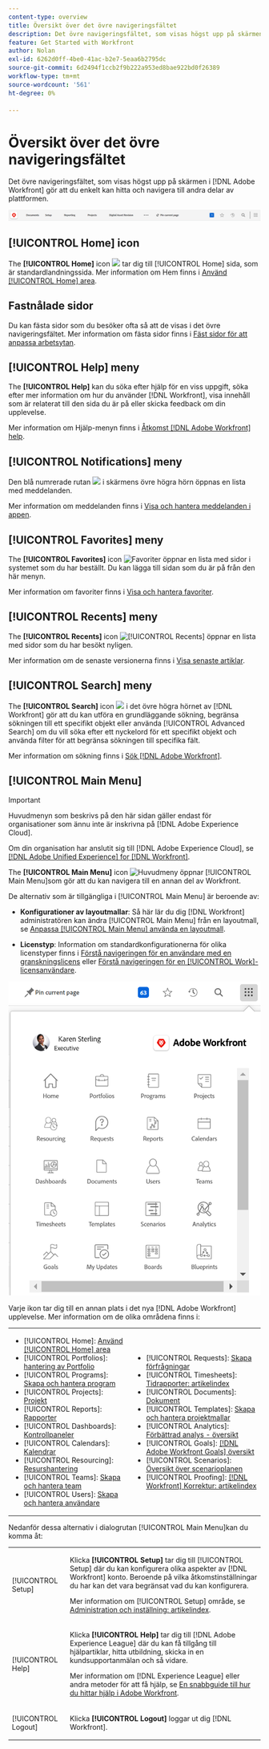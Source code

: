 ```yaml
---
content-type: overview
title: Översikt över det övre navigeringsfältet
description: Det övre navigeringsfältet, som visas högst upp på skärmen i det nya [!DNL Adobe Workfront] -gör att du enkelt kan hitta och navigera till andra delar av plattformen.
feature: Get Started with Workfront
author: Nolan
exl-id: 6262d0ff-4be0-41ac-b2e7-5eaa6b2795dc
source-git-commit: 6d2494f1ccb2f9b222a953ed8bae922bd0f26389
workflow-type: tm+mt
source-wordcount: '561'
ht-degree: 0%

---
```


# Översikt över det övre navigeringsfältet

Det övre navigeringsfältet, som visas högst upp på skärmen i [!DNL Adobe Workfront] gör att du enkelt kan hitta och navigera till andra delar av plattformen.

![Övre navigeringsfältet](assets/global-navigation-bar.png)

## [!UICONTROL Home] icon

The **[!UICONTROL Home]** icon ![](assets/home-icon.png) tar dig till [!UICONTROL Home] sida, som är standardlandningssida. Mer information om Hem finns i [Använd [!UICONTROL Home] area](../../workfront-basics/using-home/using-the-home-area/use-the-home-area.md).

## Fastnålade sidor

Du kan fästa sidor som du besöker ofta så att de visas i det övre navigeringsfältet. Mer information om fästa sidor finns i [Fäst sidor för att anpassa arbetsytan](../../workfront-basics/the-new-workfront-experience/pin-pages.md).

## [!UICONTROL Help] meny

The **[!UICONTROL Help]** kan du söka efter hjälp för en viss uppgift, söka efter mer information om hur du använder [!DNL Workfront], visa innehåll som är relaterat till den sida du är på eller skicka feedback om din upplevelse.

Mer information om Hjälp-menyn finns i [Åtkomst [!DNL Adobe Workfront] help](../../workfront-basics/navigate-workfront/workfront-navigation/access-workfront-help.md).

## [!UICONTROL Notifications] meny

Den blå numrerade rutan ![](assets/notifications-icon.png) i skärmens övre högra hörn öppnas en lista med meddelanden.

Mer information om meddelanden finns i [Visa och hantera meddelanden i appen](../../workfront-basics/using-notifications/view-and-manage-in-app-notifications.md).

## [!UICONTROL Favorites] meny

The **[!UICONTROL Favorites]** icon ![Favoriter](assets/favorites-icon-62x55.png) öppnar en lista med sidor i systemet som du har beställt. Du kan lägga till sidan som du är på från den här menyn.

Mer information om favoriter finns i [Visa och hantera favoriter](../../workfront-basics/navigate-workfront/recent-and-favorites/view-and-manage-favorites.md).

## [!UICONTROL Recents] meny

The **[!UICONTROL Recents]** icon ![[!UICONTROL Recents]](assets/recents-icon-40x43.png) öppnar en lista med sidor som du har besökt nyligen.

Mer information om de senaste versionerna finns i [Visa senaste artiklar](../../workfront-basics/navigate-workfront/recent-and-favorites/view-recent-items.md).

## [!UICONTROL Search] meny

The **[!UICONTROL Search]** icon ![](assets/search-icon.png) i det övre högra hörnet av [!DNL Workfront] gör att du kan utföra en grundläggande sökning, begränsa sökningen till ett specifikt objekt eller använda [!UICONTROL Advanced Search] om du vill söka efter ett nyckelord för ett specifikt objekt och använda filter för att begränsa sökningen till specifika fält.

Mer information om sökning finns i [Sök [!DNL Adobe Workfront]](../../workfront-basics/navigate-workfront/search/search-workfront.md).

## [!UICONTROL Main Menu]

>[!IMPORTANT]
>
>Huvudmenyn som beskrivs på den här sidan gäller endast för organisationer som ännu inte är inskrivna på [!DNL Adobe Experience Cloud].
>
> Om din organisation har anslutit sig till [!DNL Adobe Experience Cloud], se [[!DNL Adobe Unified Experience] for [!DNL Workfront]](/help/quicksilver/workfront-basics/navigate-workfront/workfront-navigation/adobe-unified-experience.md).

The **[!UICONTROL Main Menu]** icon ![Huvudmeny](assets/main-menu-icon.png) öppnar [!UICONTROL Main Menu]som gör att du kan navigera till en annan del av Workfront.

De alternativ som är tillgängliga i [!UICONTROL Main Menu] är beroende av:

* **Konfigurationer av layoutmallar**: Så här lär du dig [!DNL Workfront] administratören kan ändra [!UICONTROL Main Menu] från en layoutmall, se [Anpassa [!UICONTROL Main Menu] använda en layoutmall](../../administration-and-setup/customize-workfront/use-layout-templates/customize-main-menu.md).

* **Licenstyp**: Information om standardkonfigurationerna för olika licenstyper finns i [Förstå navigeringen för en användare med en granskningslicens](../../workfront-basics/navigate-workfront/workfront-navigation/reviewer-global-navigation-bar.md) eller [Förstå navigeringen för en [!UICONTROL Work]-licensanvändare](../../workfront-basics/navigate-workfront/workfront-navigation/worker-global-navigation-bar.md).

![Alternativ på huvudmenyn](assets/main-menu-options-350x481.png)

Varje ikon tar dig till en annan plats i det nya [!DNL Adobe Workfront] upplevelse. Mer information om de olika områdena finns i:

<!--
<p data-mc-conditions="QuicksilverOrClassic.Draft mode">(NOTE: Update screenshot and add icons for new products/features.)</p>
-->

<table style="table-layout:auto"> 
 <col> 
 <col> 
 <tbody> 
  <tr> 
   <td> 
    <ul> 
     <li>[!UICONTROL Home]: <a href="../../workfront-basics/using-home/using-the-home-area/use-the-home-area.md" class="MCXref xref">Använd [!UICONTROL Home] area</a></li> 
     <li>[!UICONTROL Portfolios]: <a href="../../manage-work/portfolios/portfolio-management-overview.md" class="MCXref xref">hantering av Portfolio</a></li> 
     <li>[!UICONTROL Programs]: <a href="../../manage-work/portfolios/create-and-manage-programs/create-and-manage-programs.md" class="MCXref xref">Skapa och hantera program </a></li> 
     <li>[!UICONTROL Projects]: <a href="../../manage-work/projects/projects-overview.md" class="MCXref xref">Projekt</a></li> 
     <li>[!UICONTROL Reports]: <a href="../../reports-and-dashboards/reports/reports-overview.md" class="MCXref xref">Rapporter</a></li> 
     <li>[!UICONTROL Dashboards]: <a href="../../reports-and-dashboards/dashboards/dashboards-overview.md" class="MCXref xref">Kontrollpaneler</a></li> 
     <li>[!UICONTROL Calendars]: <a href="../../reports-and-dashboards/reports/calendars/calendars.md" class="MCXref xref">Kalendrar</a></li> 
     <li>[!UICONTROL Resourcing]: <a href="../../resource-mgmt/resource-mgmt-overview/resource-management-overview.md" class="MCXref xref">Resurshantering </a></li> 
     <li>[!UICONTROL Teams]: <a href="../../people-teams-and-groups/create-and-manage-teams/create-and-mange-teams.md" class="MCXref xref">Skapa och hantera team</a></li> 
     <li>[!UICONTROL Users]: <a href="../../administration-and-setup/add-users/create-and-manage-users/create-and-manage-users.md" class="MCXref xref">Skapa och hantera användare</a></li> 
    </ul> </td> 
   <td> 
    <ul> 
     <li>[!UICONTROL Requests]: <a href="../../manage-work/requests/create-requests/create-requests.md" class="MCXref xref">Skapa förfrågningar</a></li> 
     <li>[!UICONTROL Timesheets]: <a href="../../timesheets/timesheets-all.md" class="MCXref xref">Tidrapporter: artikelindex</a></li> 
     <li>[!UICONTROL Documents]: <a href="../../documents/documents-overview.md" class="MCXref xref">Dokument</a></li> 
     <li>[!UICONTROL Templates]: <a href="../../manage-work/projects/create-and-manage-templates/create-manage-templates.md" class="MCXref xref">Skapa och hantera projektmallar</a></li> 
     <li>[!UICONTROL Analytics]: <a href="../../enhanced-analytics/enhanced-analytics-overview.md" class="MCXref xref">Förbättrad analys - översikt</a></li> 
     <li>[!UICONTROL Goals]: <a href="../../workfront-goals/goal-management/wf-goals-overview.md" class="MCXref xref">[!DNL Adobe Workfront Goals] översikt</a></li> 
     <li>[!UICONTROL Scenarios]: <a href="../../scenario-planner/scenario-planner-overview.md" class="MCXref xref">Översikt över scenarioplanen</a></li> 
     <li>[!UICONTROL Proofing]: <a href="../../workfront-proof/workfront-proof.md" class="MCXref xref">[!DNL Workfront] Korrektur: artikelindex</a></li> 
    </ul> </td> 
  </tr> 
 </tbody> 
</table>

Nedanför dessa alternativ i dialogrutan [!UICONTROL Main Menu]kan du komma åt:

<table style="table-layout:auto"> 
 <col> 
 <col> 
 <tbody> 
  <tr> 
   <td> <p class="bold">[!UICONTROL Setup]</p> </td> 
   <td> <p>Klicka <b>[!UICONTROL Setup]</b> tar dig till [!UICONTROL Setup] där du kan konfigurera olika aspekter av [!DNL Workfront] konto. Beroende på vilka åtkomstinställningar du har kan det vara begränsat vad du kan konfigurera.</p> <p>Mer information om [!UICONTROL Setup] område, se <a href="../../administration-and-setup/administration-and-setup.md" class="MCXref xref">Administration och inställning: artikelindex</a>.</p> </td> 
  </tr> 
  <tr> 
   <td> <p class="bold">[!UICONTROL Help]</p> </td> 
   <td> <p>Klicka <b>[!UICONTROL Help]</b> tar dig till [!DNL Adobe Experience League] där du kan få tillgång till hjälpartiklar, hitta utbildning, skicka in en kundsupportanmälan och så vidare.</p> <p>Mer information om [!DNL Experience League] eller andra metoder för att få hjälp, se <a href="../../workfront-basics/tips-tricks-and-troubleshooting/guide-for-help-in-workfront.md" class="MCXref xref">En snabbguide till hur du hittar hjälp i Adobe Workfront</a>.</p> </td> 
  </tr>

<tr> 
   <td> <p class="bold">[!UICONTROL Logout]</p> </td> 
   <td>Klicka <b>[!UICONTROL Logout]</b> loggar ut dig [!DNL Workfront].</td> 
  </tr> 
 </tbody> 
</table>
